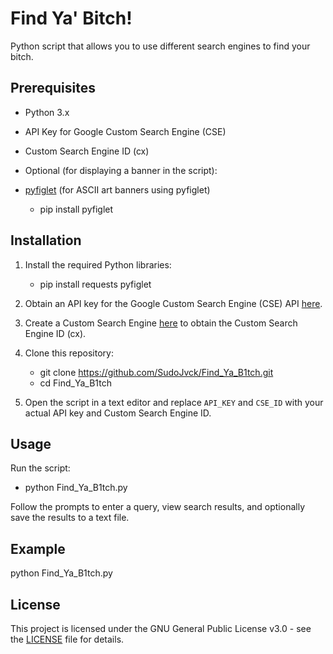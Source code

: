 # Find Ya' Bitch! 

Python script that allows you to use different search engines to find your bitch. 

## Prerequisites

- Python 3.x
- API Key for Google Custom Search Engine (CSE)
- Custom Search Engine ID (cx)

- Optional (for displaying a banner in the script):

- [pyfiglet](https://pypi.org/project/pyfiglet/) (for ASCII art banners using pyfiglet)

  - pip install pyfiglet

## Installation

1. Install the required Python libraries:

   - pip install requests pyfiglet

2. Obtain an API key for the Google Custom Search Engine (CSE) API [here](https://developers.google.com/custom-search/docs/tutorial/introduction).

3. Create a Custom Search Engine [here](https://cse.google.com/cse/) to obtain the Custom Search Engine ID (cx).

4. Clone this repository:
   - git clone https://github.com/SudoJvck/Find_Ya_B1tch.git
   - cd Find_Ya_B1tch
   
5. Open the script in a text editor and replace `API_KEY` and `CSE_ID` with your actual API key and Custom Search Engine ID.

## Usage

Run the script:

- python Find_Ya_B1tch.py

Follow the prompts to enter a query, view search results, and optionally save the results to a text file.

## Example

python Find_Ya_B1tch.py

## License

This project is licensed under the GNU General Public License v3.0 - see the [LICENSE](LICENSE) file for details.

